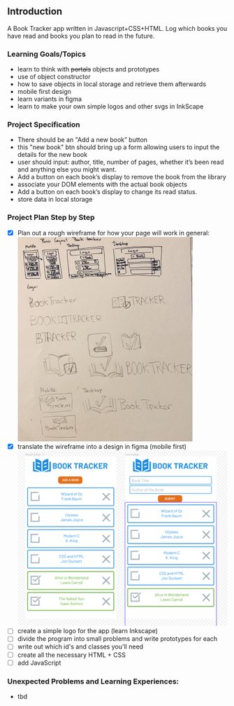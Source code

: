 ## Introduction
A Book Tracker app written in Javascript+CSS+HTML. Log which books you have read and books you plan to read in the future.

### Learning Goals/Topics
- learn to think with ~~portals~~ objects and prototypes
- use of object constructor
- how to save objects in local storage and retrieve them afterwards
- mobile first design
- learn variants in figma
- learn to make your own simple logos and other svgs in InkScape

### Project Specification
- There should be an "Add a new book” button 
- this "new book" btn should bring up a form allowing users to input the details for the new book
- user should input: author, title, number of pages, whether it’s been read and anything else you might want.
- Add a button on each book’s display to remove the book from the library
- associate your DOM elements with the actual book objects
- Add a button on each book’s display to change its read status. 
- store data in local storage

### Project Plan Step by Step
- [x] Plan out a rough wireframe for how your page will work in general: ![Layout Sketch](images/layoutSketch.png)
- [x] translate the wireframe into a design in figma (mobile first) ![Layout in Figma with placeholder images](images/figma_placeholder.png)
- [ ] create a simple logo for the app (learn Inkscape)
- [ ] divide the program into small problems and write prototypes for each
- [ ] write out which id's and classes you'll need
- [ ] create all the necessary HTML + CSS
- [ ] add JavaScript

### Unexpected Problems and Learning Experiences:
- tbd